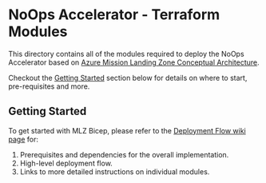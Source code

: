 # NoOps Accelerator - Terraform Modules

This directory contains all of the modules required to deploy the NoOps Accelerator based on [Azure Mission Landing Zone Conceptual Architecture][mlz_architecture].

Checkout the [Getting Started](#getting-started) section below for details on where to start, pre-requisites and more.

## Getting Started

To get started with MLZ Bicep, please refer to the [Deployment Flow wiki page][wiki_deployment_flow] for:

1. Prerequisites and dependencies for the overall implementation.
2. High-level deployment flow.
3. Links to more detailed instructions on individual modules.


 [//]: # (************************)
 [//]: # (INSERT LINK LABELS BELOW)
 [//]: # (************************)

[mlz_architecture]:                            https://github.com/Azure/missionlz "MLZ Accelerator"
[wiki_deployment_flow]:                        https://github.com/https://github.com/Azure/NoOpsStarter/wiki/DeploymentFlow "Wiki - Deployment Flow"
